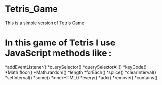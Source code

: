# Tetris_Game

This is a simple version of Tetris Game 

# In this game of Tetris I use JavaScript methods like :

*addEventListener()
*querySelector()
*querySelectorAll()
*keyCode()
*Math.floor()
*Math.random()
*length
*forEach()
*splice()
*clearInterval()
*setInterval()
*some()
*innerHTML()
*every()
*add()
*remove()
*contains()